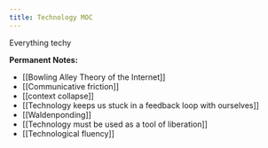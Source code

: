 ```yaml
---
title: Technology MOC
---
```

Everything techy

**Permanent Notes:**
+ [[Bowling Alley Theory of the Internet]]
+ [[Communicative friction]]
+ [[context collapse]]
+ [[Technology keeps us stuck in a feedback loop with ourselves]]
+ [[Waldenponding]]
+ [[Technology must be used as a tool of liberation]]
+ [[Technological fluency]]
